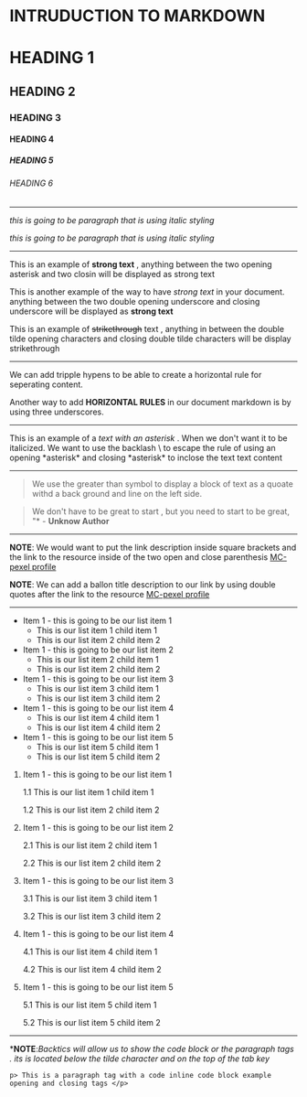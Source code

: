 #  INTRUDUCTION TO MARKDOWN

<!---->
# HEADING 1

## HEADING 2

### HEADING 3

#### HEADING 4

##### HEADING 5

###### HEADING 6

---

<!-- Italics-->

_this is going to be paragraph that is using italic styling_

*this is going to be paragraph that is using italic styling*

---

<!-- Strong-->

This is an example of  **strong text** , anything between the two opening asterisk and two closin will be displayed as strong text

This is another example of the way to have _strong text_ in your document. anything between the two double opening underscore and closing underscore will be displayed as __strong text__

<!--Strike Through-->

This is an example of ~~strikethrough~~ text , anything in between the double tilde opening characters and closing double tilde characters will be display strikethrough


---
<!--Horizontal Rule-->

We can add tripple hypens to be able to create a horizontal rule for seperating content.

Another way to add __HORIZONTAL RULES__ in our document markdown is by using three underscores.

---

<!-- Escape Character Rule using Backslash-->

This is an example of a *text with an asterisk* . When we don't want it to be italicized. We want to use the backlash \ to escape the rule of using an opening 
\*asterisk* and closing \*asterisk*  to inclose the text text content

---

<!-- Blockqoute Rule -->

> We use the greater than symbol to display a block of text as a quoate withd a back ground and line on the left side.

> We don't have to be great to start , but you need to start to be great, "* - __Unknow Author__

---

<!--Links Rule-->

**NOTE**: We would want to put the link description inside square brackets and the link to the resource inside of the two open and close parenthesis
[MC-pexel profile](https://www.pexels.com/@marco-marvilla-451554328/)


__NOTE__: We can add a ballon title description to our link by using double quotes after the link to the resource
[MC-pexel profile](https://www.pexels.com/@marco-marvilla-451554328/ "This is MC-pexel profile")

---

<!-- List item rules -->


<!-- UNODERLIST list -->

* Item 1 - this is going to be our list item 1
  *  This is our list item 1 child item 1
  *  This is our list item 2 child item 2
* Item 1 - this is going to be our list item 2
  *  This is our list item 2 child item 1
  *  This is our list item 2 child item 2
* Item 1 - this is going to be our list item 3
  *  This is our list item 3 child item 1
  *  This is our list item 3 child item 2
* Item 1 - this is going to be our list item 4
  *  This is our list item 4 child item 1
  *  This is our list item 4 child item 2
* Item 1 - this is going to be our list item 5
  *  This is our list item 5 child item 1
  *  This is our list item 5 child item 2


<!-- ORDER LIST -->
1. Item 1 - this is going to be our list item 1

    1.1  This is our list item 1 child item 1
  
    1.2  This is our list item 2 child item 2
  
2. Item 1 - this is going to be our list item 2

    2.1  This is our list item 2 child item 1
    
    2.2    This is our list item 2 child item 2
    
    
3. Item 1 - this is going to be our list item 3

   3.1  This is our list item 3 child item 1
    
   3.2    This is our list item 3 child item 2
     
4. Item 1 - this is going to be our list item 4

   4.1 This is our list item 4 child item 1
  
   4.2  This is our list item 4 child item 2
    
5. Item 1 - this is going to be our list item 5
 
   5.1  This is our list item 5 child item 1
    
   5.2  This is our list item 5 child item 2
   
 
---

<!-- Code block inline Example Rule-->

***NOTE**:*Backtics will allow us to show the code block or the paragraph tags . its is located below the tilde character and on the top of the tab key*

`p> This is a paragraph tag with a code inline code block example opening and closing tags </p>`











